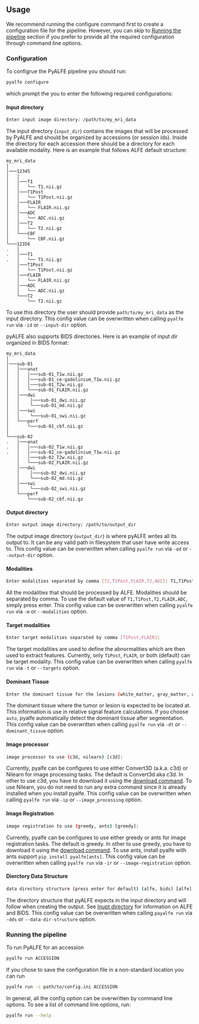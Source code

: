 ## Usage

We recommend running the configure command first to create a configuration file for the pipeline.
However, you can skip to [Running the pipeline](#running-the-pipeline) section if you prefer to provide all the required configuration through command line
options.
### Configuration
To configrue the PyALFE pipeline you should run:
```bash
pyalfe configure
```
which prompt the you to enter the following required configurations:

#### Input directory
```bash
Enter input image directory: /path/to/my_mri_data
```
The input directory (`input_dir`) contains the images that will be processed by PyALFE and should be organized by accessions (or session ids). Inside the directory for each accession there should be a directory for each available modality.
Here is an example that follows ALFE default structure:
```
my_mri_data
│
│───12345
│   │
│   │───T1
│   │   └── T1.nii.gz
│   │───T1Post
│   │   └── T1Post.nii.gz
│   │───FLAIR
│   │   └── FLAIR.nii.gz
│   │───ADC
│   │   └── ADC.nii.gz
│   │───T2
│   │   └── T2.nii.gz
│   └───CBF
│       └── CBF.nii.gz
└───12356
.   │
.   │───T1
.   │   └── T1.nii.gz
    │───T1Post
    │   └── T1Post.nii.gz
    │───FLAIR
    │   └── FLAIR.nii.gz
    │───ADC
    │   └── ADC.nii.gz
    └───T2
        └── T2.nii.gz
```
To use this directory the user should provide `path/to/my_mri_data` as the input directory. This config value can be overwritten when calling `pyalfe run` via `-id` or `--input-dir` option.

pyALFE also supports BIDS directories. Here is an example of input dir organized in BIDS format:

```
my_mri_data
│
│───sub-01
│   │───anat
│   │   │───sub-01_T1w.nii.gz
│   │   │───sub-01_ce-gadolinium_T1w.nii.gz
│   │   │───sub-01_T2w.nii.gz
│   │   └───sub-01_FLAIR.nii.gz
│   │───dwi
│   │    │───sub-01_dwi.nii.gz
│   │    └───sub-01_md.nii.gz
│   │───swi
│   │    └───sub-01_swi.nii.gz
│   └───perf
│       └───sub-01_cbf.nii.gz
│
└───sub-02
.   │───anat
.   │   │───sub-02_T1w.nii.gz
.   │   │───sub-02_ce-gadolinium_T1w.nii.gz
    │   │───sub-02_T2w.nii.gz
    │   └───sub-02_FLAIR.nii.gz
    │───dwi
    │    │───sub-02_dwi.nii.gz
    │    └───sub-02_md.nii.gz
    │───swi
    │    └───sub-02_swi.nii.gz
    └───perf
        └───sub-02_cbf.nii.gz

```

#### Output directory
```bash
Enter output image directory: /path/to/output_dir
```
The output image directory (`output_dir`) is where pyALFE writes all its output to.
It can be any valid path in filesystem that user have write access to.
This config value can be overwritten when calling `pyalfe run` via `-od` or `--output-dir` option.


#### Modalities
```bash
Enter modalities separated by comma [T1,T1Post,FLAIR,T2,ADC]: T1,T1Post,ADC
```
All the modalities that should be processed by ALFE.
Modalities should be separated by comma.
To use the default value of `T1,T1Post,T2,FLAIR,ADC`, simply press enter.
This config value can be overwritten when calling `pyalfe run` via `-m` or `--modalities` option.

#### Target modalities
```bash
Enter target modalities separated by comma [T1Post,FLAIR]:
```
The target modalities are used to define the abnormalities which are then used to extract features.
Currently, only `T1Post`, `FLAIR`, or both (default) can be target modality.
This config value can be overwritten when calling `pyalfe run` via `-t` or `--targets` option.

#### Dominant Tissue
```bash
Enter the dominant tissue for the lesions (white_matter, gray_matter, auto) [white_matter]:
```
The dominant tissue where the tumor or lesion is expected to be located at.
This information is use in relative signal feature calculations.
If you choose `auto`, pyalfe automatically detect the dominant tissue after segmentation.
This config value can be overwritten when calling `pyalfe run` via `-dt` or `--dominant_tissue` option.

#### Image processor
```bash
image processor to use (c3d, nilearn) [c3d]:
```
Currently, pyalfe can be configures to use either Convert3D (a.k.a. c3d) or Nilearn for image processing tasks.
The default is Convert3d aka c3d. In other to use c3d,
you have to download it using the [download command](#download-models).
To use Nilearn, you do not need to run any extra command since it is already installed when you install pyalfe.
This config value can be overwritten when calling `pyalfe run` via `-ip` or `--image_processing` option.

#### Image Registration
```bash
image registration to use (greedy, ants) [greedy]:
```
Currently, pyalfe can be configures to use either greedy or ants for image registration tasks. The default is greedy.
In other to use greedy, you have to download it using the [download command](#download-models). To use ants,
install pyalfe with ants support ``pip install pyalfe[ants]``.
This config value can be overwritten when calling `pyalfe run` via `-ir` or `--image-registration` option.

#### Dierctory Data Structure
```bash
data directory structure (press enter for default) (alfe, bids) [alfe]:
```

The directory structure that pyALFE expects in the input directory and will follow when creating the output. See [Inupt directory](#input-directory) for information on ALFE and BIDS.
This config value can be overwritten when calling `payalfe run` via `-dds` or `--data-dir-structure` option.

### Running the pipeline
To run PyALFE for an accession

```bash
pyalfe run ACCESSION
```

If you chose to save the configuration file in a non-standard location you can run

```bash
pyalfe run -c path/to/config.ini ACCESSION
```

In general, all the config option can be overwritten by command line options. To see a list of command line options, run:
```bash
pyalfe run --help
```
